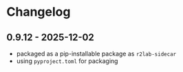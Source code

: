 # Changelog

## 0.9.12 - 2025-12-02

* packaged as a pip-installable package as `r2lab-sidecar`
* using `pyproject.toml` for packaging
